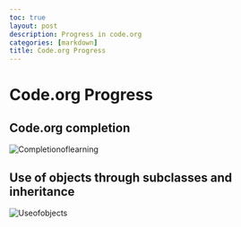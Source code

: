 ```yaml
---
toc: true
layout: post
description: Progress in code.org
categories: [markdown]
title: Code.org Progress
---
```

# Code.org Progress

## Code.org completion

![Completionoflearning]({{site.baseurl}}/images/CLCEqc0.png)

## Use of objects through subclasses and inheritance
![Useofobjects]({{site.baseurl}}/images/painterplus.png)